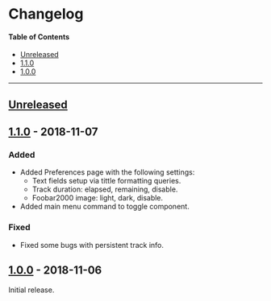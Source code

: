 # Changelog

#### Table of Contents
- [Unreleased](#unreleased)
- [1.1.0](#110---2018-11-06)
- [1.0.0](#100---2018-11-06)

___

## [Unreleased][]

## [1.1.0][] - 2018-11-07

### Added
- Added Preferences page with the following settings:
  - Text fields setup via tittle formatting queries.
  - Track duration: elapsed, remaining, disable.
  - Foobar2000 image: light, dark, disable.
- Added main menu command to toggle component.

### Fixed
- Fixed some bugs with persistent track info.

## [1.0.0][] - 2018-11-06
Initial release.

[unreleased]: https://github.com/TheQwertiest/foo_discord_rich/compare/v1.0.0...HEAD
[1.1.0]: https://github.com/TheQwertiest/foo_discord_rich/compare/v1.0.0...v1.1.0
[1.0.0]: https://github.com/TheQwertiest/foo_discord_rich/commits/v1.0.0
